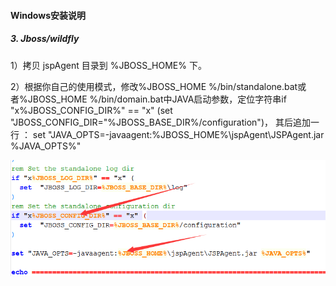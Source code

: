 #### Windows安装说明 
##### 3. Jboss/wildfly
1）拷贝 jspAgent 目录到 %JBOSS_HOME% 下。

2）根据你自己的使用模式，修改%JBOSS_HOME %/bin/standalone.bat或者%JBOSS_HOME %/bin/domain.bat中JAVA启动参数，定位字符串if "x%JBOSS_CONFIG_DIR%" == "x" (set "JBOSS_CONFIG_DIR="%JBOSS_BASE_DIR%/configuration")， 其后追加一行 ：
set "JAVA_OPTS=-javaagent:%JBOSS_HOME%\jspAgent\JSPAgent.jar %JAVA_OPTS%"

![](/assets/Windows_Jboss_1.png)


